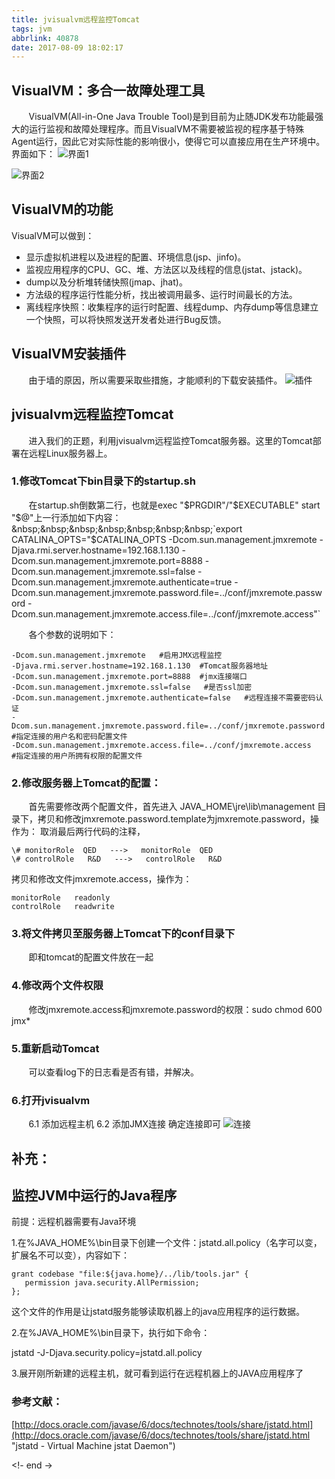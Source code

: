 ```yaml
---
title: jvisualvm远程监控Tomcat
tags: jvm
abbrlink: 40878
date: 2017-08-09 18:02:17
---
```

## VisualVM：多合一故障处理工具
&nbsp;&nbsp;&nbsp;&nbsp;&nbsp;&nbsp;&nbsp;VisualVM(All-in-One Java Trouble Tool)是到目前为止随JDK发布功能最强大的运行监视和故障处理程序。而且VisualVM不需要被监视的程序基于特殊Agent运行，因此它对实际性能的影响很小，使得它可以直接应用在生产环境中。
界面如下：
![界面1](http://img.blog.csdn.net/20170809183644088?watermark/2/text/aHR0cDovL2Jsb2cuY3Nkbi5uZXQvaV9hbV90b21hdG8=/font/5a6L5L2T/fontsize/400/fill/I0JBQkFCMA==/dissolve/70/gravity/SouthEast)

<!-- more -->

![界面2](http://img.blog.csdn.net/20170809183710495?watermark/2/text/aHR0cDovL2Jsb2cuY3Nkbi5uZXQvaV9hbV90b21hdG8=/font/5a6L5L2T/fontsize/400/fill/I0JBQkFCMA==/dissolve/70/gravity/SouthEast)
## VisualVM的功能
VisualVM可以做到：

- 显示虚拟机进程以及进程的配置、环境信息(jsp、jinfo)。
- 监视应用程序的CPU、GC、堆、方法区以及线程的信息(jstat、jstack)。
- dump以及分析堆转储快照(jmap、jhat)。
- 方法级的程序运行性能分析，找出被调用最多、运行时间最长的方法。
- 离线程序快照：收集程序的运行时配置、线程dump、内存dump等信息建立一个快照，可以将快照发送开发者处进行Bug反馈。

## VisualVM安装插件
&nbsp;&nbsp;&nbsp;&nbsp;&nbsp;&nbsp;&nbsp;由于墙的原因，所以需要采取些措施，才能顺利的下载安装插件。
![插件](http://img.blog.csdn.net/20170810153927241?watermark/2/text/aHR0cDovL2Jsb2cuY3Nkbi5uZXQvaV9hbV90b21hdG8=/font/5a6L5L2T/fontsize/400/fill/I0JBQkFCMA==/dissolve/70/gravity/SouthEast)

## jvisualvm远程监控Tomcat
&nbsp;&nbsp;&nbsp;&nbsp;&nbsp;&nbsp;&nbsp;进入我们的正题，利用jvisualvm远程监控Tomcat服务器。这里的Tomcat部署在远程Linux服务器上。

### 1.修改Tomcat下bin目录下的startup.sh
&nbsp;&nbsp;&nbsp;&nbsp;&nbsp;&nbsp;&nbsp;在startup.sh倒数第二行，也就是exec "$PRGDIR"/"$EXECUTABLE" start "$@"上一行添加如下内容：
&nbsp;&nbsp;&nbsp;&nbsp;&nbsp;&nbsp;&nbsp;`export CATALINA_OPTS="$CATALINA_OPTS
-Dcom.sun.management.jmxremote
-Djava.rmi.server.hostname=192.168.1.130
-Dcom.sun.management.jmxremote.port=8888
-Dcom.sun.management.jmxremote.ssl=false
-Dcom.sun.management.jmxremote.authenticate=true
-Dcom.sun.management.jmxremote.password.file=../conf/jmxremote.password
-Dcom.sun.management.jmxremote.access.file=../conf/jmxremote.access"`

&nbsp;&nbsp;&nbsp;&nbsp;&nbsp;&nbsp;&nbsp;各个参数的说明如下：

    -Dcom.sun.management.jmxremote   #启用JMX远程监控
	-Djava.rmi.server.hostname=192.168.1.130  #Tomcat服务器地址
	-Dcom.sun.management.jmxremote.port=8888  #jmx连接端口
	-Dcom.sun.management.jmxremote.ssl=false   #是否ssl加密
	-Dcom.sun.management.jmxremote.authenticate=false   #远程连接不需要密码认证
	-Dcom.sun.management.jmxremote.password.file=../conf/jmxremote.password   #指定连接的用户名和密码配置文件
	-Dcom.sun.management.jmxremote.access.file=../conf/jmxremote.access   #指定连接的用户所拥有权限的配置文件

### 2.修改服务器上Tomcat的配置：
&nbsp;&nbsp;&nbsp;&nbsp;&nbsp;&nbsp;&nbsp;首先需要修改两个配置文件，首先进入 JAVA_HOME\jre\lib\management 目录下，拷贝和修改jmxremote.password.template为jmxremote.password，操作为：
取消最后两行代码的注释，

	\# monitorRole  QED   --->   monitorRole  QED
	\# controlRole   R&D   --->   controlRole   R&D
拷贝和修改文件jmxremote.access，操作为：

	monitorRole   readonly
	controlRole   readwrite

### 3.将文件拷贝至服务器上Tomcat下的conf目录下
&nbsp;&nbsp;&nbsp;&nbsp;&nbsp;&nbsp;&nbsp;即和tomcat的配置文件放在一起

### 4.修改两个文件权限
&nbsp;&nbsp;&nbsp;&nbsp;&nbsp;&nbsp;&nbsp;修改jmxremote.access和jmxremote.password的权限：sudo chmod 600 jmx*

### 5.重新启动Tomcat
&nbsp;&nbsp;&nbsp;&nbsp;&nbsp;&nbsp;&nbsp;可以查看log下的日志看是否有错，并解决。

### 6.打开jvisualvm
&nbsp;&nbsp;&nbsp;&nbsp;&nbsp;&nbsp;&nbsp;6.1 添加远程主机 6.2 添加JMX连接 确定连接即可
![连接](http://img.blog.csdn.net/20170809183806389?watermark/2/text/aHR0cDovL2Jsb2cuY3Nkbi5uZXQvaV9hbV90b21hdG8=/font/5a6L5L2T/fontsize/400/fill/I0JBQkFCMA==/dissolve/70/gravity/SouthEast)

## 补充：
## 监控JVM中运行的Java程序
前提：远程机器需要有Java环境

1.在%JAVA_HOME%\bin目录下创建一个文件：jstatd.all.policy（名字可以变，扩展名不可以变），内容如下：

	grant codebase "file:${java.home}/../lib/tools.jar" {
       permission java.security.AllPermission;
	};
这个文件的作用是让jstatd服务能够读取机器上的java应用程序的运行数据。

2.在%JAVA_HOME%\bin目录下，执行如下命令：

jstatd -J-Djava.security.policy=jstatd.all.policy

3.展开刚所新建的远程主机，就可看到运行在远程机器上的JAVA应用程序了

### 参考文献：
[http://docs.oracle.com/javase/6/docs/technotes/tools/share/jstatd.html](http://docs.oracle.com/javase/6/docs/technotes/tools/share/jstatd.html "jstatd - Virtual Machine jstat Daemon")

<!- end ->
